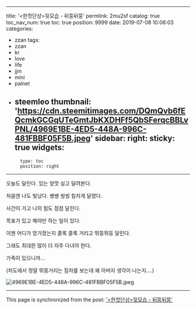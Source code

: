 
---
title: '<한컷단상>뒷모습 - 뒤뚱뒤뚱'
permlink: 2mu2sf
catalog: true
toc_nav_num: true
toc: true
position: 9999
date: 2019-07-08 10:06:03
categories:
- zzan
tags:
- zzan
- kr
- love
- life
- jjm
- mini
- palnet
- steemleo
thumbnail: 'https://cdn.steemitimages.com/DQmQvb6fEQcmkGCGqUTeGmtJbKXDHFf5QbSFerqcBBLvPNL/4969E1BE-4ED5-448A-996C-481FBBF05F5B.jpeg'
sidebar:
    right:
        sticky: true
widgets:
    -
        type: toc
        position: right
---


오늘도 달린다. 
있는 양껏 실고 달려본다. 

처음엔 나도 빛났다. 
쌩쌩 씽씽 힘차게 달렸다. 

사간이 가고 
나의 힘도 점점 달린다. 

목표가 있고 
해야만 하는 일이 있다. 

이젠 어디가 망가졌는지
콜록 콜록 거리고
뛰뚱뛰둥 달린다.  

그래도 최대한 많이 
더 자주 다녀야 한다. 

가족이 있으니까...

(차도에서 정말 뛰뚱거리는 짐차를 보는데
왜 아버지 생각이 나는지....)


![4969E1BE-4ED5-448A-996C-481FBBF05F5B.jpeg](https://cdn.steemitimages.com/DQmQvb6fEQcmkGCGqUTeGmtJbKXDHFf5QbSFerqcBBLvPNL/4969E1BE-4ED5-448A-996C-481FBBF05F5B.jpeg)

- - -

This page is synchronized from the post: ['<한컷단상>뒷모습 - 뒤뚱뒤뚱'](https://steemit.com/@kingbit/2mu2sf)
